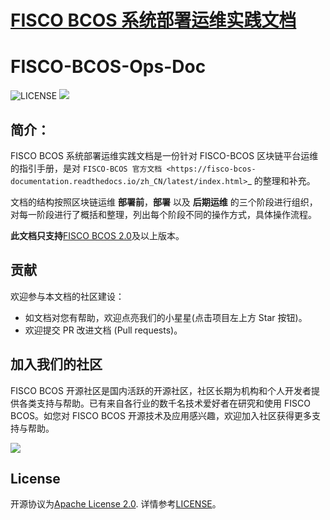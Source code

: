 # [FISCO BCOS 系统部署运维实践文档](https://fisco-bcos-ops-doc.readthedocs.io/)
# FISCO-BCOS-Ops-Doc
![LICENSE](https://img.shields.io/github/license/WeBankBlockchain/FISCO-BCOS-Ops-Doc)
<a href="https://github.com/WeBankBlockchain/FISCO-BCOS-Ops-Doc"><img src="https://sloc.xyz/github/WeBankBlockchain/FISCO-BCOS-Ops-Doc" /></a>

## 简介：

FISCO BCOS 系统部署运维实践文档是一份针对 FISCO-BCOS 区块链平台运维的指引手册，是对 `FISCO-BCOS 官方文档 <https://fisco-bcos-documentation.readthedocs.io/zh_CN/latest/index.html>`_  的整理和补充。

文档的结构按照区块链运维 **部署前**，**部署** 以及 **后期运维** 的三个阶段进行组织，对每一阶段进行了概括和整理，列出每个阶段不同的操作方式，具体操作流程。


**此文档只支持**[FISCO BCOS 2.0](https://fisco-bcos-documentation.readthedocs.io/zh_CN/latest/)及以上版本。


## 贡献
欢迎参与本文档的社区建设：
- 如文档对您有帮助，欢迎点亮我们的小星星(点击项目左上方 Star 按钮)。
- 欢迎提交 PR 改进文档 (Pull requests)。

## 加入我们的社区

FISCO BCOS 开源社区是国内活跃的开源社区，社区长期为机构和个人开发者提供各类支持与帮助。已有来自各行业的数千名技术爱好者在研究和使用 FISCO BCOS。如您对 FISCO BCOS 开源技术及应用感兴趣，欢迎加入社区获得更多支持与帮助。


![](https://media.githubusercontent.com/media/FISCO-BCOS/LargeFiles/master/images/QR_image.png)

## License

开源协议为[Apache License 2.0](http://www.apache.org/licenses/). 详情参考[LICENSE](../LICENSE)。
